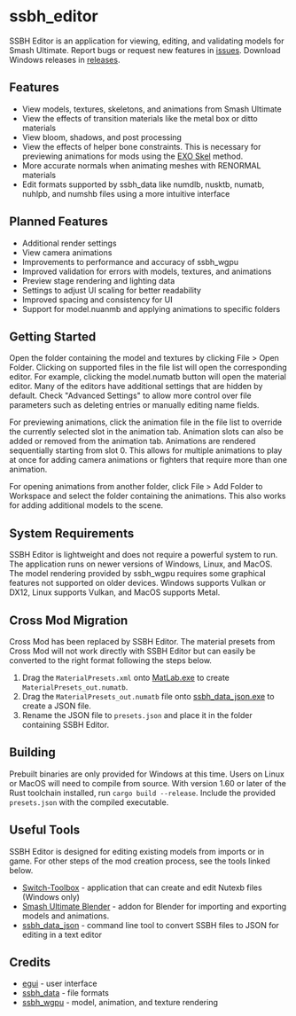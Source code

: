 # ssbh_editor
SSBH Editor is an application for viewing, editing, and validating models for Smash Ultimate. Report bugs or request new features in [issues](https://github.com/ScanMountGoat/ssbh_editor/issues). Download Windows releases in [releases](https://github.com/ScanMountGoat/ssbh_editor/releases).

## Features
- View models, textures, skeletons, and animations from Smash Ultimate
- View the effects of transition materials like the metal box or ditto materials
- View bloom, shadows, and post processing
- View the effects of helper bone constraints. This is necessary for previewing animations for mods using the [EXO Skel](https://github.com/ssbucarlos/smash-ultimate-blender) method.
- More accurate normals when animating meshes with RENORMAL materials
- Edit formats supported by ssbh_data like numdlb, nusktb, numatb, nuhlpb, and numshb files using a more intuitive interface

## Planned Features
- Additional render settings
- View camera animations
- Improvements to performance and accuracy of ssbh_wgpu
- Improved validation for errors with models, textures, and animations
- Preview stage rendering and lighting data
- Settings to adjust UI scaling for better readability
- Improved spacing and consistency for UI
- Support for model.nuanmb and applying animations to specific folders

## Getting Started
Open the folder containing the model and textures by clicking File > Open Folder. Clicking on supported files in the file list will open the corresponding editor. For example, clicking the model.numatb button will open the material editor. Many of the editors have additional settings that are hidden by default. Check "Advanced Settings" to allow more control over file parameters such as deleting entries or manually editing name fields.

For previewing animations, click the animation file in the file list to override the currently selected slot in the animation tab. Animation slots can also be added or removed from the animation tab. Animations are rendered sequentially starting from slot 0. This allows for multiple animations to play at once for adding camera animations or fighters that require more than one animation.

For opening animations from another folder, click File > Add Folder to Workspace and select the folder containing the animations. This also works for adding additional models to the scene.

## System Requirements
SSBH Editor is lightweight and does not require a powerful system to run. The application runs on newer versions of Windows, Linux, and MacOS. The model rendering provided by ssbh_wgpu requires some graphical features not supported on older devices. Windows supports Vulkan or DX12, Linux supports Vulkan, and MacOS supports Metal.

## Cross Mod Migration
Cross Mod has been replaced by SSBH Editor. The material presets from Cross Mod will not work directly with SSBH Editor but can easily be converted to the right format following the steps below.
1. Drag the `MaterialPresets.xml` onto [MatLab.exe](https://github.com/Ploaj/SSBHLib/releases) to create `MaterialPresets_out.numatb`.
2. Drag the `MaterialPresets_out.numatb` file onto [ssbh_data_json.exe](https://github.com/ultimate-research/ssbh_lib/releases) to create a JSON file.
3. Rename the JSON file to `presets.json` and place it in the folder containing SSBH Editor.

## Building
Prebuilt binaries are only provided for Windows at this time. Users on Linux or MacOS will need to compile from source. With version 1.60 or later of the Rust toolchain installed, run `cargo build --release`. Include the provided `presets.json` with the compiled executable.

## Useful Tools
SSBH Editor is designed for editing existing models from imports or in game. For other steps of the mod creation process, see the tools linked below.
- [Switch-Toolbox](https://github.com/KillzXGaming/Switch-Toolbox) - application that can create and edit Nutexb files (Windows only)
- [Smash Ultimate Blender](https://github.com/ssbucarlos/smash-ultimate-blender) - addon for Blender for importing and exporting models and animations.
- [ssbh_data_json](https://github.com/ultimate-research/ssbh_lib) - command line tool to convert SSBH files to JSON for editing in a text editor

## Credits
- [egui](https://github.com/emilk/egui) - user interface
- [ssbh_data](https://github.com/ultimate-research/ssbh_lib) - file formats
- [ssbh_wgpu](https://github.com/ScanMountGoat/ssbh_wgpu) - model, animation, and texture rendering
